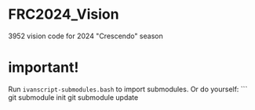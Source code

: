 # FRC2024_Vision
3952 vision code for 2024 "Crescendo" season

# important!
Run `ivanscript-submodules.bash` to import submodules.
Or do yourself: ```
git submodule init
git submodule update
```